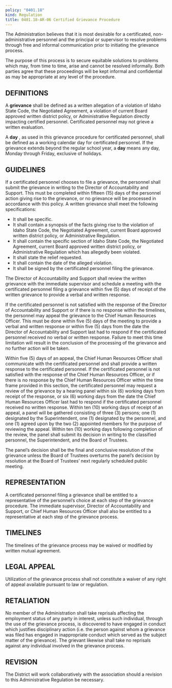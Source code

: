 ```yaml
---
policy: "0401.18"
kind: Regulation
title: 0401.18-AR-06 Certified Grievance Procedure
---
```


The Administration believes that it is most desirable for a certificated, non-administrative personnel and the principal or supervisor to resolve problems through free and informal communication prior to initiating the grievance process.

The purpose of this process is to secure equitable solutions to problems which may, from time to time, arise and cannot be resolved informally. Both parties agree that these proceedings will be kept informal and confidential as may be appropriate at any level of the procedure.

## DEFINITIONS

A **grievance** shall be defined as a written allegation of a violation of Idaho State Code, the Negotiated Agreement, a violation of current Board approved written district policy, or Administrative Regulation directly impacting certified personnel. Certificated personnel may not grieve a written evaluation.

A **day** , as used in this grievance procedure for certificated personnel, shall be defined as a working calendar day for certificated personnel.  If the grievance extends beyond the regular school year, a **day** means any day, Monday through Friday, exclusive of holidays.

## GUIDELINES

If a certificated personnel chooses to file a grievance, the personnel shall submit the grievance in writing to the Director of Accountability and Support. This must be completed within fifteen (15) days of the personnel action giving rise to the grievance, or no grievance will be processed in accordance with this policy. A written grievance shall meet the following specifications:

- It shall be specific.
- It shall contain a synopsis of the facts giving rise to the violation of Idaho State Code, the Negotiated Agreement, current Board approved written district policy, or Administrative Regulation.
- It shall contain the specific section of Idaho State Code, the Negotiated Agreement, current Board approved written district policy, or Administrative Regulation which has allegedly been violated.
- It shall state the relief requested.
- It shall contain the date of the alleged violation.
- It shall be signed by the certificated personnel filing the grievance.

The Director of Accountability and Support shall review the written grievance with the immediate supervisor and schedule a meeting with the certificated personnel filing a grievance within five (5) days of receipt of the written grievance to provide a verbal and written response.

If the certificated personnel is not satisfied with the response of the Director of Accountability and Support or if there is no response within the timelines, the personnel may appeal the grievance to the Chief Human Resources Officer. This must be done within five (5) days of the meeting to provide a verbal and written response or within five (5) days from the date the Director of Accountability and Support last had to respond if the certificated personnel received no verbal or written response. Failure to meet this time limitation will result in the conclusion of the processing of the grievance and no further action will be taken.

Within five (5) days of an appeal, the Chief Human Resources Officer shall communicate with the certificated personnel and shall provide a written response to the certificated personnel. If the certificated personnel is not satisfied with the response of the Chief Human Resources Officer, or if there is no response by the Chief Human Resources Officer within the time frame provided in this section, the certificated personnel may request a review of the grievance by a hearing panel within six (6) working days from receipt of the response, or six (6) working days from the date the Chief Human Resources Officer last had to respond if the certificated personnel received no written response. Within ten (10) working days of receipt of an appeal, a panel will be gathered consisting of three (3) persons; one (1) designated by the Superintendent, one (1) designated by the personnel, and one (1) agreed upon by the two (2) appointed members for the purpose of reviewing the appeal. Within ten (10) working days following completion of the review, the panel shall submit its decision in writing to the classified personnel, the Superintendent, and the Board of Trustees.

The panel’s decision shall be the final and conclusive resolution of the grievance unless the Board of Trustees overturns the panel’s decision by resolution at the Board of Trustees’ next regularly scheduled public meeting. 

## REPRESENTATION

A certificated personnel filing a grievance shall be entitled to a representative of the personnel’s choice at each step of the grievance procedure. The immediate supervisor, Director of Accountability and Support, or Chief Human Resources Officer shall also be entitled to a representative at each step of the grievance process.

## TIMELINES

The timelines of the grievance process may be waived or modified by written mutual agreement.

## LEGAL APPEAL

Utilization of the grievance process shall not constitute a waiver of any right of appeal available pursuant to law or regulation.

## RETALIATION

No member of the Administration shall take reprisals affecting the employment status of any party in interest, unless such individual, through the use of the grievance process, is discovered to have engaged in conduct which justifies disciplinary action (i.e. the person against whom a grievance was filed has engaged in inappropriate conduct which served as the subject matter of the grievance). The grievant likewise shall take no reprisals against any individual involved in the grievance process.

## REVISION

The District will work collaboratively with the association should a revision to this Administrative Regulation be necessary.
